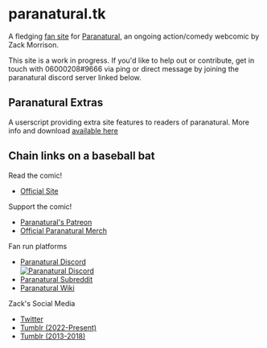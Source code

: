 # paranatural.tk

A fledging [fan site](https://fanlore.org/wiki/Fansite) for [Paranatural](https://www.paranatural.net), an ongoing action/comedy webcomic by Zack Morrison.

This site is a work in progress. If you'd like to help out or contribute, get in touch with 06000208#9666 via ping or direct message by joining the paranatural discord server linked below.

## Paranatural Extras

A userscript providing extra site features to readers of paranatural. More info and download [available here](./userscript/)

## Chain links on a baseball bat

Read the comic!
- [Official Site](https://www.paranatural.net)

Support the comic!
- [Paranatural's Patreon](https://www.patreon.com/paranatural)
- [Official Paranatural Merch](https://hivemill.com/collections/paranatural)

Fan run platforms
- [Paranatural Discord](https://discord.gg/SXp3Ph4) <br><a href="https://discord.gg/SXp3Ph4"><img src="https://discord.com/api/v9/guilds/195698473469739008/widget.png" alt="Paranatural Discord" style="vertical-align: middle;"/></a>
- [Paranatural Subreddit](https://www.reddit.com/r/paranatural/)
- [Paranatural Wiki](https://paranatural.fandom.com/wiki/Main_Page)

Zack's Social Media
- [Twitter](https://twitter.com/paranaturalzack)
- [Tumblr (2022-Present)](https://paranaturalzack.tumblr.com/)
- [Tumblr (2013-2018)](https://zackmorrisonart.tumblr.com/)
